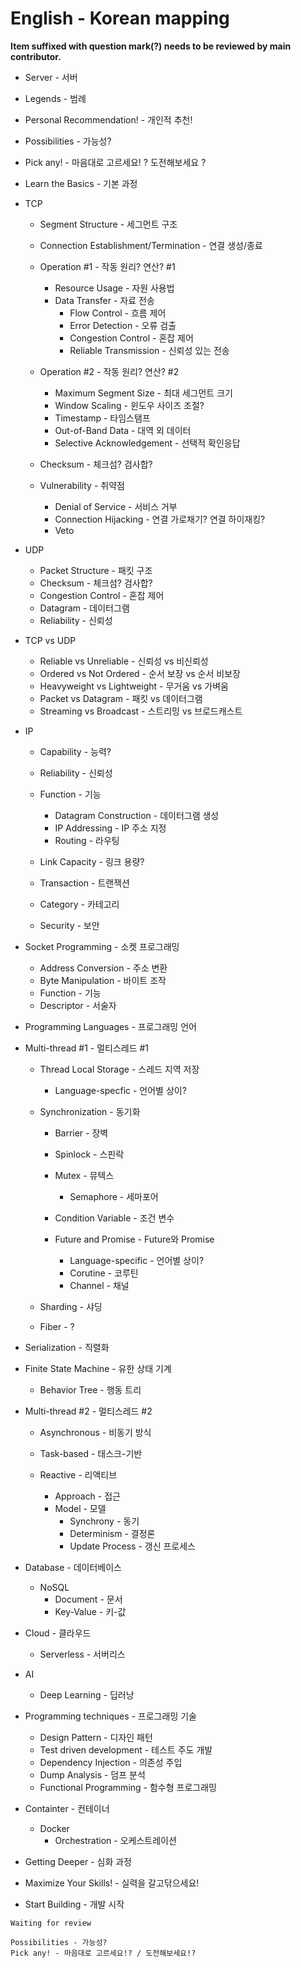 # English - Korean mapping

**Item suffixed with question mark(?) needs to be reviewed by main contributor.**

- Server - 서버

- Legends - 범례
- Personal Recommendation! - 개인적 추천!
- Possibilities - 가능성?
- Pick any! - 마음대로 고르세요! ? 도전해보세요 ?

- Learn the Basics - 기본 과정

- TCP
    - Segment Structure - 세그먼트 구조
    - Connection Establishment/Termination - 연결 생성/종료
    - Operation #1 - 작동 원리? 연산? #1
        - Resource Usage - 자원 사용법
        - Data Transfer - 자료 전송
            - Flow Control - 흐름 제어
            - Error Detection - 오류 검출
            - Congestion Control - 혼잡 제어
            - Reliable Transmission - 신뢰성 있는 전송
        
    - Operation #2 - 작동 원리? 연산? #2
        - Maximum Segment Size - 최대 세그먼트 크기
        - Window Scaling - 윈도우 사이즈 조절?
        - Timestamp - 타임스탬프
        - Out-of-Band Data - 대역 외 데이터
        - Selective Acknowledgement - 선택적 확인응답

    - Checksum - 체크섬? 검사합?

    - Vulnerability - 취약점
        - Denial of Service - 서비스 거부
        - Connection Hijacking - 연결 가로채기? 연결 하이재킹?
        - Veto

- UDP
    - Packet Structure - 패킷 구조
    - Checksum - 체크섬? 검사합?
    - Congestion Control - 혼잡 제어
    - Datagram - 데이터그램
    - Reliability - 신뢰성

- TCP vs UDP
    - Reliable vs Unreliable - 신뢰성 vs 비신뢰성
    - Ordered vs Not Ordered - 순서 보장 vs 순서 비보장
    - Heavyweight vs Lightweight - 무거움 vs 가벼움
    - Packet vs Datagram - 패킷 vs 데이터그램
    - Streaming vs Broadcast - 스트리밍 vs 브로드캐스트

- IP
    - Capability - 능력?
    - Reliability - 신뢰성
    - Function - 기능
        - Datagram Construction - 데이터그램 생성
        - IP Addressing - IP 주소 지정
        - Routing - 라우팅
    
    - Link Capacity - 링크 용량?
    - Transaction - 트랜잭션
    - Category - 카테고리
    - Security - 보안

- Socket Programming - 소켓 프로그래밍
    - Address Conversion - 주소 변환
    - Byte Manipulation - 바이트 조작
    - Function - 기능
    - Descriptor - 서술자

- Programming Languages - 프로그래밍 언어

- Multi-thread #1 - 멀티스레드 #1
    - Thread Local Storage - 스레드 지역 저장
        - Language-specfic - 언어별 상이?

    - Synchronization - 동기화
        - Barrier - 장벽
        - Spinlock - 스핀락
        - Mutex - 뮤텍스
            - Semaphore - 세마포어

        - Condition Variable - 조건 변수
        - Future and Promise - Future와 Promise
            - Language-specific - 언어별 상이?
            - Corutine - 코루틴
            - Channel - 채널

    - Sharding - 샤딩
    - Fiber - ?

- Serialization - 직렬화

- Finite State Machine - 유한 상태 기계
    - Behavior Tree - 행동 트리

- Multi-thread #2 - 멀티스레드 #2
    - Asynchronous - 비동기 방식

    - Task-based - 태스크-기반
    
    - Reactive - 리액티브
        - Approach - 접근
        - Model - 모델
            - Synchrony - 동기
            - Determinism - 결정론
            - Update Process - 갱신 프로세스

- Database - 데이터베이스
    - NoSQL
        - Document - 문서
        - Key-Value - 키-값

- Cloud - 클라우드
    - Serverless - 서버리스

- AI
    - Deep Learning - 딥러낭

- Programming techniques - 프로그래밍 기술
   - Design Pattern - 디자인 패턴
   - Test driven development - 테스트 주도 개발
   - Dependency Injection - 의존성 주입
   - Dump Analysis - 덤프 분석
   - Functional Programming - 함수형 프로그래밍

- Containter - 컨테이너
    - Docker
        - Orchestration - 오케스트레이션

- Getting Deeper - 심화 과정

- Maximize Your Skills! - 실력을 갈고닦으세요!

- Start Building - 개발 시작

```
Waiting for review

Possibilities - 가능성?
Pick any! - 마음대로 고르세요!? / 도전해보세요!?

```